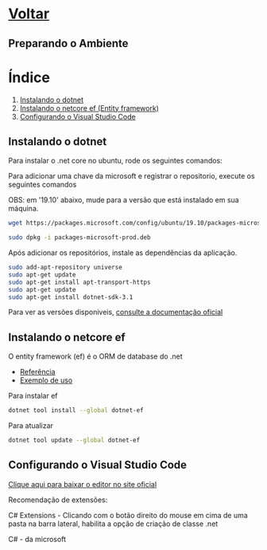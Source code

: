 # [Voltar](../index.md)

## Preparando o Ambiente

 # Índice
1. [Instalando o dotnet](#Instalando-o-dotnet)
1. [Instalando o netcore ef (Entity framework)](#Instalando-o-netcore-ef)
1. [Configurando o Visual Studio Code](#Configurando-o-Visual-Studio-Code)



## Instalando o dotnet

Para instalar o .net core no ubuntu, rode os seguintes comandos:

Para adicionar uma chave da microsoft e registrar o repositorio, execute os seguintes comandos

OBS: em '19.10' abaixo, mude para a versão que está instalado em sua máquina.

```bash
wget https://packages.microsoft.com/config/ubuntu/19.10/packages-microsoft-prod.deb -O packages-microsoft-prod.deb

sudo dpkg -i packages-microsoft-prod.deb
```

Após adicionar os repositórios, instale as dependências da aplicação.

```bash
sudo add-apt-repository universe
sudo apt-get update
sudo apt-get install apt-transport-https
sudo apt-get update
sudo apt-get install dotnet-sdk-3.1
```

Para ver as versões disponiveis, [consulte a documentação oficial](https://docs.microsoft.com/pt-br/dotnet/core/install/linux-package-manager-ubuntu-1910)

## Instalando o netcore ef
O entity framework (ef) é o ORM de database do .net
* [Referência](https://docs.microsoft.com/pt-br/ef/core/miscellaneous/cli/dotnet)
* [Exemplo de uso](https://docs.microsoft.com/pt-br/ef/core/get-started/?tabs=netcore-cli)

Para instalar ef
```bash
dotnet tool install --global dotnet-ef
```
Para atualizar
```bash
dotnet tool update --global dotnet-ef
```



## Configurando o Visual Studio Code

[Clique aqui para baixar o editor no site oficial](https://code.visualstudio.com/download)

Recomendação de extensões: 

C# Extensions - Clicando com o botão direito do mouse em cima de uma pasta na barra lateral, habilita a opção de criação de classe .net

C# - da microsoft
